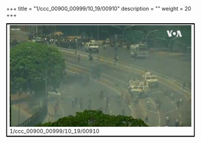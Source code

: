 +++
title = "1/ccc_00900_00999/10_19/00910"
description = ""
weight = 20
+++

<table style="border:2px solid black;max-width:800px;max-height:800px;" 
><tr><td>
<img class="center-fit-jpg"
src="/jpg_/aaa_20190430_NxaOmWaI8sI_00909.jpg">
1/ccc_00900_00999/10_19/00910
</img></td></tr></table>
